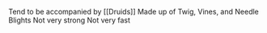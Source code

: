 Tend to be accompanied by [[Druids]]
Made up of Twig, Vines, and Needle Blights
Not very strong
Not very fast